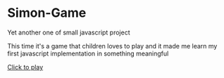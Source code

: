 # Simon-Game
<p>Yet another one of small javascript project</p>
<p>This time it's a game that children loves to play and it made me learn my first javascript implementation in something meaningful</p>
<a href="https://bhargav166.github.io/Simon-Game/">Click to play<a>

